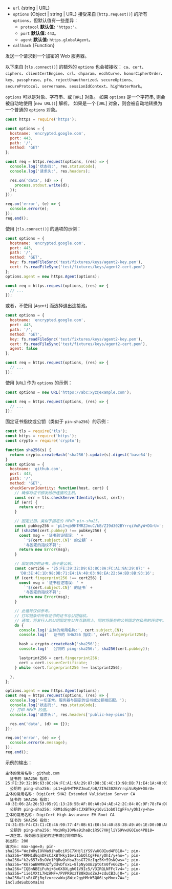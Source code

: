 <!-- YAML
added: v0.3.6
changes:
  - version: v14.1.0
    pr-url: https://github.com/nodejs/node/pull/32786
    description: The `highWaterMark` option is accepted now.
  - version: v10.9.0
    pr-url: https://github.com/nodejs/node/pull/21616
    description: 现在可以将 `url` 参数与一个单独的 `options` 对象一起传入。
  - version: v9.3.0
    pr-url: https://github.com/nodejs/node/pull/14903
    description: 参数 `options` 现在可以包含 `clientCertEngine`。
  - version: v7.5.0
    pr-url: https://github.com/nodejs/node/pull/10638
    description: 参数 `options` 可以是 WHATWG `URL` 对象。
-->
* `url` {string | URL}
* `options` {Object | string | URL} 接受来自 [`http.request()`] 的所有 `options`，但默认值有一些差异：
  - `protocol` **默认值:** `'https:'`。
  - `port` **默认值:** `443`。
  - `agent` **默认值:** `https.globalAgent`。
* `callback` {Function}

发送一个请求到一个加密的 Web 服务器。

以下来自 [`tls.connect()`] 的额外的 `options` 也会被接收：
`ca`、`cert`、`ciphers`、`clientCertEngine`、`crl`、`dhparam`、`ecdhCurve`、`honorCipherOrder`、`key`、`passphrase`、`pfx`、`rejectUnauthorized`、`secureOptions`、`secureProtocol`、`servername`、`sessionIdContext`、`highWaterMark`。

`options` 可以是对象、字符串、或 [`URL`] 对象。
如果 `options` 是一个字符串, 则会被自动地使用 [`new URL()`] 解析。
如果是一个 [`URL`] 对象，则会被自动地转换为一个普通的 `options` 对象。

```js
const https = require('https');

const options = {
  hostname: 'encrypted.google.com',
  port: 443,
  path: '/',
  method: 'GET'
};

const req = https.request(options, (res) => {
  console.log('状态码:', res.statusCode);
  console.log('请求头:', res.headers);

  res.on('data', (d) => {
    process.stdout.write(d);
  });
});

req.on('error', (e) => {
  console.error(e);
});
req.end();
```

使用 [`tls.connect()`] 的选项的示例：

```js
const options = {
  hostname: 'encrypted.google.com',
  port: 443,
  path: '/',
  method: 'GET',
  key: fs.readFileSync('test/fixtures/keys/agent2-key.pem'),
  cert: fs.readFileSync('test/fixtures/keys/agent2-cert.pem')
};
options.agent = new https.Agent(options);

const req = https.request(options, (res) => {
  // ...
});
```

或者，不使用 [`Agent`] 而选择退出连接池。

```js
const options = {
  hostname: 'encrypted.google.com',
  port: 443,
  path: '/',
  method: 'GET',
  key: fs.readFileSync('test/fixtures/keys/agent2-key.pem'),
  cert: fs.readFileSync('test/fixtures/keys/agent2-cert.pem'),
  agent: false
};

const req = https.request(options, (res) => {
  // ...
});
```

使用 [`URL`] 作为 `options` 的示例：

```js
const options = new URL('https://abc:xyz@example.com');

const req = https.request(options, (res) => {
  // ...
});
```

固定证书指纹或公钥（类似于 `pin-sha256`）的示例：

```js
const tls = require('tls');
const https = require('https');
const crypto = require('crypto');

function sha256(s) {
  return crypto.createHash('sha256').update(s).digest('base64');
}
const options = {
  hostname: 'github.com',
  port: 443,
  path: '/',
  method: 'GET',
  checkServerIdentity: function(host, cert) {
    // 确保将证书颁发给所连接的主机。
    const err = tls.checkServerIdentity(host, cert);
    if (err) {
      return err;
    }

    // 固定公钥，类似于固定的 HPKP pin-sha25。
    const pubkey256 = 'pL1+qb9HTMRZJmuC/bB/ZI9d302BYrrqiVuRyW+DGrU=';
    if (sha256(cert.pubkey) !== pubkey256) {
      const msg = '证书验证错误: ' +
        `'${cert.subject.CN}' 的公钥` +
        '与固定的指纹不符';
      return new Error(msg);
    }

    // 固定确切的证书，而不是公钥。
    const cert256 = '25:FE:39:32:D9:63:8C:8A:FC:A1:9A:29:87:' +
      'D8:3E:4C:1D:98:DB:71:E4:1A:48:03:98:EA:22:6A:BD:8B:93:16';
    if (cert.fingerprint256 !== cert256) {
      const msg = '证书验证错误: ' +
        `'${cert.subject.CN}' 的证书` +
        '与固定的指纹不符';
      return new Error(msg);
    }

    // 此循环仅供参考。
    // 打印链条中所有证书的证书与公钥指纹。 
    // 通常，将发行人的公钥固定在公共互联网上，同时将服务的公钥固定在私密的环境中。
    do {
      console.log('主体的常用名称:', cert.subject.CN);
      console.log('  证书的 SHA256 指纹:', cert.fingerprint256);

      hash = crypto.createHash('sha256');
      console.log('  公钥的 ping-sha256:', sha256(cert.pubkey));

      lastprint256 = cert.fingerprint256;
      cert = cert.issuerCertificate;
    } while (cert.fingerprint256 !== lastprint256);

  },
};

options.agent = new https.Agent(options);
const req = https.request(options, (res) => {
  console.log('一切正常。服务器与固定的证书或公钥相匹配。');
  console.log('状态码:', res.statusCode);
  // 打印 HPKP 的值。
  console.log('请求头:', res.headers['public-key-pins']);

  res.on('data', (d) => {});
});

req.on('error', (e) => {
  console.error(e.message);
});
req.end();
```

示例的输出：

```text
主体的常用名称: github.com
  证书的 SHA256 指纹: 25:FE:39:32:D9:63:8C:8A:FC:A1:9A:29:87:D8:3E:4C:1D:98:DB:71:E4:1A:48:03:98:EA:22:6A:BD:8B:93:16
  公钥的 ping-sha256: pL1+qb9HTMRZJmuC/bB/ZI9d302BYrrqiVuRyW+DGrU=
主体的常用名称: DigiCert SHA2 Extended Validation Server CA
  证书的 SHA256 指纹: 40:3E:06:2A:26:53:05:91:13:28:5B:AF:80:A0:D4:AE:42:2C:84:8C:9F:78:FA:D0:1F:C9:4B:C5:B8:7F:EF:1A
  公钥的 ping-sha256: RRM1dGqnDFsCJXBTHky16vi1obOlCgFFn/yOhI/y+ho=
主体的常用名称: DigiCert High Assurance EV Root CA
  证书的 SHA256 指纹: 74:31:E5:F4:C3:C1:CE:46:90:77:4F:0B:61:E0:54:40:88:3B:A9:A0:1E:D0:0B:A6:AB:D7:80:6E:D3:B1:18:CF
  公钥的 ping-sha256: WoiWRyIOVNa9ihaBciRSC7XHjliYS9VwUGOIud4PB18=
一切正常。服务器与固定的证书或公钥相匹配。
状态码: 200
请求头: max-age=0; pin-sha256="WoiWRyIOVNa9ihaBciRSC7XHjliYS9VwUGOIud4PB18="; pin-sha256="RRM1dGqnDFsCJXBTHky16vi1obOlCgFFn/yOhI/y+ho="; pin-sha256="k2v657xBsOVe1PQRwOsHsw3bsGT2VzIqz5K+59sNQws="; pin-sha256="K87oWBWM9UZfyddvDfoxL+8lpNyoUB2ptGtn0fv6G2Q="; pin-sha256="IQBnNBEiFuhj+8x6X8XLgh01V9Ic5/V3IRQLNFFc7v4="; pin-sha256="iie1VXtL7HzAMF+/PVPR9xzT80kQxdZeJ+zduCB3uj0="; pin-sha256="LvRiGEjRqfzurezaWuj8Wie2gyHMrW5Q06LspMnox7A="; includeSubDomains
```



